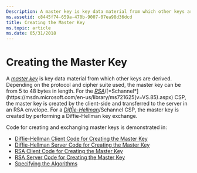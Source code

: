 ```yaml
---
Description: A master key is key data material from which other keys are derived.
ms.assetid: c8445f74-659a-470b-9007-07ea98d36dcd
title: Creating the Master Key
ms.topic: article
ms.date: 05/31/2018
---
```


# Creating the Master Key

A [*master key*](https://msdn.microsoft.com/en-us/library/ms721594(v=VS.85).aspx) is key data material from which other keys are derived. Depending on the protocol and cipher suite used, the master key can be from 5 to 48 bytes in length. For the [*RSA*](https://msdn.microsoft.com/en-us/library/ms721604(v=VS.85).aspx)/[*Schannel*](https://msdn.microsoft.com/en-us/library/ms721625(v=VS.85).aspx) CSP, the master key is created by the client-side and transferred to the server in an RSA envelope. For a [*Diffie-Hellman*](https://msdn.microsoft.com/en-us/library/ms721573(v=VS.85).aspx)/Schannel CSP, the master key is created by performing a Diffie-Hellman key exchange.

Code for creating and exchanging master keys is demonstrated in:

-   [Diffie-Hellman Client Code for Creating the Master Key](diffie-hellman-client-code-for-creating-the-master-key.md)
-   [Diffie-Hellman Server Code for Creating the Master Key](diffie-hellman-server-code-for-creating-the-master-key.md)
-   [RSA Client Code for Creating the Master Key](rsa-client-code-for-creating-the-master-key.md)
-   [RSA Server Code for Creating the Master Key](rsa-server-code-for-creating-the-master-key.md)
-   [Specifying the Algorithms](specifying-the-algorithms.md)

 

 



